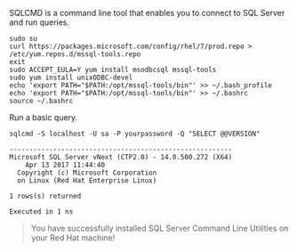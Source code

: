 SQLCMD is a command line tool that enables you to connect to SQL Server and run queries.

```terminal
sudo su
curl https://packages.microsoft.com/config/rhel/7/prod.repo > /etc/yum.repos.d/mssql-tools.repo
exit
sudo ACCEPT_EULA=Y yum install msodbcsql mssql-tools
sudo yum install unixODBC-devel
echo 'export PATH="$PATH:/opt/mssql-tools/bin"' >> ~/.bash_profile
echo 'export PATH="$PATH:/opt/mssql-tools/bin"' >> ~/.bashrc
source ~/.bashrc
```

Run a basic query.

```terminal
sqlcmd -S localhost -U sa -P yourpassword -Q "SELECT @@VERSION"
```

```results
--------------------------------------------------------
Microsoft SQL Server vNext (CTP2.0) - 14.0.500.272 (X64) 
	Apr 13 2017 11:44:40 
  Copyright (c) Microsoft Corporation
  on Linux (Red Hat Enterprise Linux)

1 rows(s) returned

Executed in 1 ns
```

> You have successfully installed SQL Server Command Line Utilities on your Red Hat machine! 
